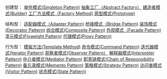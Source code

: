 创建型：
[单件模式(Singleton Pattern)](https://www.cnblogs.com/abcdwxc/archive/2007/08/28/873342.html)
[抽象工厂（Abstract Factory）](http://www.cnblogs.com/abcdwxc/archive/2007/08/29/874891.html)
[建造者模式(Builder)](http://www.cnblogs.com/abcdwxc/archive/2007/08/30/876133.html)
[工厂方法模式（Factory Method)](http://www.cnblogs.com/abcdwxc/archive/2007/08/31/876994.html)
[原型模式(Prototype)](http://www.cnblogs.com/abcdwxc/archive/2007/09/03/879936.html)

结构型：
[适配器模式（Adapter Pattern)](http://www.cnblogs.com/abcdwxc/archive/2007/09/04/881674.html)
[桥接模式（Bridge Pattern)](http://www.cnblogs.com/abcdwxc/archive/2007/09/05/882918.html)
[装饰模式(Decorator Pattern)](http://www.cnblogs.com/abcdwxc/archive/2007/09/06/884495.html)
[组合模式(Composite Pattern)](http://www.cnblogs.com/abcdwxc/archive/2007/09/07/885951.html)
[外观模式（Facade Pattern)](http://www.cnblogs.com/abcdwxc/archive/2007/09/11/889542.html)
[享元模式(Flyweight Pattern)](http://www.cnblogs.com/abcdwxc/archive/2007/09/12/890556.html)
[代理模式(Proxy Pattern)](http://www.cnblogs.com/abcdwxc/archive/2007/09/13/891638.html)

行为型：
[模板方法(Template Method)](http://www.cnblogs.com/abcdwxc/archive/2007/09/14/892726.html) 
[命令模式(Command Pattern)](http://www.cnblogs.com/abcdwxc/archive/2007/09/17/896195.html) 
[迭代器模式(Iterator Pattern)](http://www.cnblogs.com/abcdwxc/archive/2007/09/18/896829.html) 
[观察者模式(Observer Pattern）](http://www.cnblogs.com/abcdwxc/archive/2007/09/19/898856.html)
[解释器模式(Interpreter Pattern)](http://www.cnblogs.com/abcdwxc/archive/2007/09/20/900264.html)
[中介者模式(Mediator Pattern)](http://www.cnblogs.com/abcdwxc/archive/2007/09/24/904253.html)
[职责链模式(Chain of Responsibility Pattern)](http://www.cnblogs.com/abcdwxc/archive/2007/09/25/905622.html)
[备忘录模式(Memento Pattern)](http://www.cnblogs.com/abcdwxc/archive/2007/09/26/906636.html)
[策略模式(Strategy Pattern)](http://www.cnblogs.com/abcdwxc/archive/2007/09/27/908190.html)
[访问者模式(Visitor Pattern)](http://www.cnblogs.com/abcdwxc/archive/2007/09/28/909482.html)
[状态模式(State Pattern)](http://www.cnblogs.com/abcdwxc/archive/2007/09/29/910726.html)
